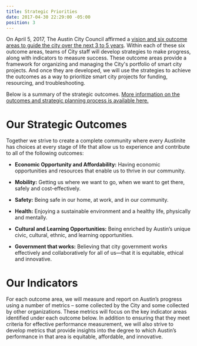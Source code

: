 ```yaml
---
title: Strategic Priorities
date: 2017-04-30 22:29:00 -05:00
position: 3
---
```


On April 5, 2017, The Austin City Council affirmed a [vision and six outcome areas to guide the city over the next 3 to 5 years](https://austinstrategicplan.bloomfire.com/?feed=recent). Within each of these six outcome areas, teams of City staff will develop strategies to make progress, along with indicators to measure success. These outcome areas provide a framework for organizing and managing the City's portfolio of smart city projects. And once they are developed, we will use the strategies to achieve the outcomes as a way to prioritize smart city projects for funding, resourcing, and troubleshooting. 

Below is a summary of the strategic outcomes. [More information on the outcomes and strategic planning process is available here.](https://austinstrategicplan.bloomfire.com/?feed=recent) 

# Our Strategic Outcomes

Together we strive to create a complete community where every Austinite has choices at every stage of life that allow us to experience and contribute to all of the following outcomes:

* **Economic Opportunity and Affordability:** Having economic opportunities and resources that enable us to thrive in our community.

* **Mobility:** Getting us where we want to go, when we want to get there, safely and cost-effectively.

* **Safety:** Being safe in our home, at work, and in our community.

* **Health:** Enjoying a sustainable environment and a healthy life, physically and mentally.

* **Cultural and Learning Opportunities:** Being enriched by Austin’s unique civic, cultural, ethnic, and learning opportunities.

* **Government that works:** Believing that city government works effectively and collaboratively for all of us—that it is equitable, ethical and innovative.

# Our Indicators

For each outcome area, we will measure and report on Austin’s progress using a number of metrics – some collected by the City and some collected by other organizations. These metrics will focus on the key indicator areas identified under each outcome below. In addition to ensuring that they meet criteria for effective performance measurement, we will also strive to develop metrics that provide insights into the degree to which Austin’s performance in that area is equitable, affordable, and innovative.